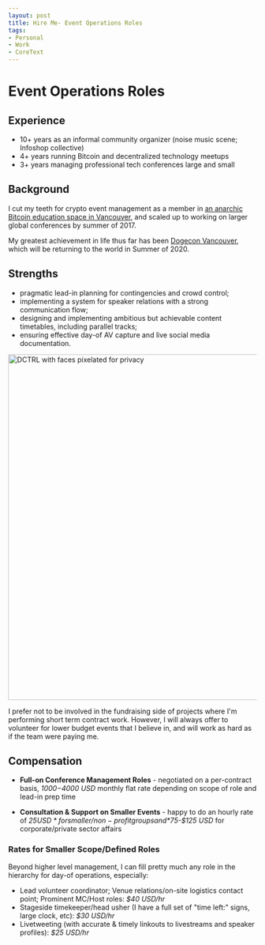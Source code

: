 ```yaml
---
layout: post
title: Hire Me- Event Operations Roles
tags:
- Personal
- Work
- CoreText
---
```


# Event Operations Roles

## Experience
* 10+ years as an informal community organizer (noise music scene; Infoshop collective)
* 4+ years running Bitcoin and decentralized technology meetups
* 3+ years managing professional tech conferences large and small


## Background
I cut my teeth for crypto event management as a member in [an anarchic Bitcoin education space in Vancouver](https://www.dctrl.ca), and scaled up to working on larger global conferences by summer of 2017. 

My greatest achievement in life thus far has been [Dogecon Vancouver](https://dogecon.fun), which will be returning to the world in Summer of 2020.

## Strengths
* pragmatic lead-in planning for contingencies and crowd control;
* implementing a system for speaker relations with a strong communication flow;
* designing and implementing ambitious but achievable content timetables, including parallel tracks;
* ensuring effective day-of AV capture and live social media documentation.

 <img src="{{ site.baseurl }}/assets/imgs/IMG_20170425_215406_026.jpg" alt="DCTRL with faces pixelated for privacy" style="width:700px">

I prefer not to be involved in the fundraising side of projects where I'm performing short term contract work. However, I will always offer to volunteer for lower budget events that I believe in, and will work as hard as if the team were paying me.

## Compensation

* **Full-on Conference Management Roles** - negotiated on a per-contract basis, *$1000-$4000 USD* monthly flat rate depending on scope of role and lead-in prep time

* **Consultation & Support on Smaller Events** - happy to do an hourly rate of *$25 USD* for smaller/non-profit groups and *$75-$125 USD* for corporate/private sector affairs

### Rates for Smaller Scope/Defined Roles

Beyond higher level management, I can fill pretty much any role in the hierarchy for day-of operations, especially:

* Lead volunteer coordinator; Venue relations/on-site logistics contact point; Prominent MC/Host roles: *$40 USD/hr*
* Stageside timekeeper/head usher (I have a full set of "time left:" signs, large clock, etc): *$30 USD/hr*
* Livetweeting (with accurate & timely linkouts to livestreams and speaker profiles): *$25 USD/hr*

